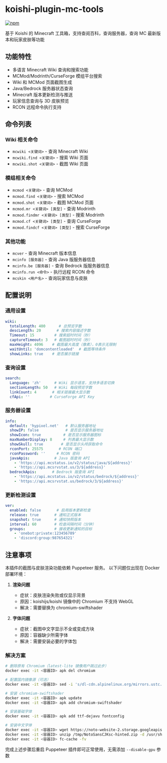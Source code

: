 # koishi-plugin-mc-tools

[![npm](https://img.shields.io/npm/v/koishi-plugin-mc-tools?style=flat-square)](https://www.npmjs.com/package/koishi-plugin-mc-tools)

基于 Koishi 的 Minecraft 工具箱，支持查阅百科，查询服务器，查询 MC 最新版本和玩家皮肤等功能

## 功能特性

- 多语言 Minecraft Wiki 查询和搜索功能
- MCMod/Modrinth/CurseForge 模组平台搜索
- Wiki 和 MCMod 页面截图生成
- Java/Bedrock 服务器状态查询
- Minecraft 版本更新检测与推送
- 玩家信息查询与 3D 皮肤预览
- RCON 远程命令执行支持

## 命令列表

### Wiki 相关命令

- `mcwiki <关键词>` - 查询 Minecraft Wiki
- `mcwiki.find <关键词>` - 搜索 Wiki 页面
- `mcwiki.shot <关键词>` - 截图 Wiki 页面

### 模组相关命令

- `mcmod <关键词>` - 查询 MCMod
- `mcmod.find <关键词>` - 搜索 MCMod
- `mcmod.shot <关键词>` - 截图 MCMod 页面
- `mcmod.mr <关键词> [类型]` - 查询 Modrinth
- `mcmod.findmr <关键词> [类型]` - 搜索 Modrinth
- `mcmod.cf <关键词> [类型]` - 查询 CurseForge
- `mcmod.findcf <关键词> [类型]` - 搜索 CurseForge

### 其他功能

- `mcver` - 查询 Minecraft 版本信息
- `mcinfo [服务器]` - 查询 Java 版服务器信息
- `mcinfo.be [服务器]` - 查询 Bedrock 版服务器信息
- `mcinfo.run <命令>` - 执行远程 RCON 命令
- `mcskin <用户名>` - 查询玩家信息与皮肤

## 配置说明

### 通用设置

```yaml
wiki:
  totalLength: 400      # 总预览字数
  descLength: 20       # 搜索内容描述字数
  Timeout: 15         # 搜索超时时间（秒）
  captureTimeout: 3   # 截图超时时间（秒）
  maxHeight: 4096    # 截图最大高度（像素），0表示无限制
  waitUntil: 'domcontentloaded'  # 截图等待条件
  showLinks: true    # 是否展示链接
```

### 查询设置

```yaml
search:
  Language: 'zh'      # Wiki 显示语言，支持多语言切换
  sectionLength: 50   # Wiki 每段预览字数
  linkCount: 4       # 相关链接最大显示数
  cfApi: ''         # CurseForge API Key
```

### 服务器设置

```yaml
info:
  default: 'hypixel.net'   # 默认服务器地址
  showIP: false            # 是否显示服务器地址
  showIcon: true          # 是否显示服务器图标
  maxNumberDisplay: 8     # 列表最大显示数
  showSkull: true        # 是否显示头颅获取命令
  rconPort: 25575       # RCON 端口
  rconPassword: ''     # RCON 密码
  javaApis:           # Java 版查询 API
    - 'https://api.mcstatus.io/v2/status/java/${address}'
    - 'https://api.mcsrvstat.us/3/${address}'
  bedrockApis:       # Bedrock 版查询 API
    - 'https://api.mcstatus.io/v2/status/bedrock/${address}'
    - 'https://api.mcsrvstat.us/bedrock/3/${address}'
```

### 更新检测设置

```yaml
ver:
  enabled: false       # 启用版本更新检查
  release: true       # 通知正式版本
  snapshot: true      # 通知快照版本
  interval: 60        # 检查间隔时间（分钟）
  groups:             # 接收更新通知的目标
    - 'onebot:private:123456789'
    - 'discord:group:987654321'
```

## 注意事项

本插件的截图与皮肤渲染功能依赖 Puppeteer 服务。
以下问题仅出现在 Docker 部署环境：

1. **渲染问题**
   - 症状：皮肤渲染失败或仅显示背景
   - 原因：koishijs/koishi 镜像中的 Chromium 不支持 WebGL
   - 解决：需要替换为 chromium-swiftshader

2. **字体问题**
   - 症状：截图中文字显示不全或变成方块
   - 原因：容器缺少所需字体
   - 解决：需要安装必要的字体包

### 解决方案

```bash
# 删除原有 Chromium（latest-lite 镜像用户跳过此步）
docker exec -it <容器ID> apk del chromium

# 配置国内镜像源（可选）
docker exec -it <容器ID> sed -i 's/dl-cdn.alpinelinux.org/mirrors.ustc.edu.cn/g' /etc/apk/repositories

# 安装 chromium-swiftshader
docker exec -it <容器ID> apk update
docker exec -it <容器ID> apk add chromium-swiftshader

# 安装基础字体
docker exec -it <容器ID> apk add ttf-dejavu fontconfig

# 安装中文字体
docker exec -it <容器ID> wget https://noto-website-2.storage.googleapis.com/pkgs/NotoSansCJKsc-hinted.zip -P /tmp
docker exec -it <容器ID> unzip /tmp/NotoSansCJKsc-hinted.zip -d /usr/share/fonts/NotoSansCJK
docker exec -it <容器ID> fc-cache -fv
```

完成上述步骤后重启 Puppeteer 插件即可正常使用，无需添加 `--disable-gpu` 参数
